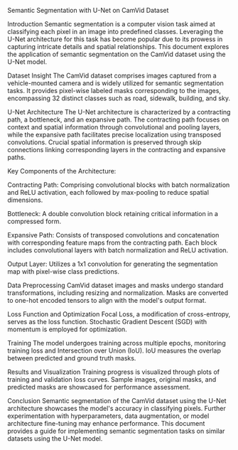 
Semantic Segmentation with U-Net on CamVid Dataset

Introduction Semantic segmentation is a computer vision task aimed at classifying each pixel in an image into predefined classes. Leveraging the U-Net architecture for this task has become popular due to its prowess in capturing intricate details and spatial relationships. This document explores the application of semantic segmentation on the CamVid dataset using the U-Net model.

Dataset Insight The CamVid dataset comprises images captured from a vehicle-mounted camera and is widely utilized for semantic segmentation tasks. It provides pixel-wise labeled masks corresponding to the images, encompassing 32 distinct classes such as road, sidewalk, building, and sky.

U-Net Architecture The U-Net architecture is characterized by a contracting path, a bottleneck, and an expansive path. The contracting path focuses on context and spatial information through convolutional and pooling layers, while the expansive path facilitates precise localization using transposed convolutions. Crucial spatial information is preserved through skip connections linking corresponding layers in the contracting and expansive paths.

Key Components of the Architecture:

Contracting Path: Comprising convolutional blocks with batch normalization and ReLU activation, each followed by max-pooling to reduce spatial dimensions.

Bottleneck: A double convolution block retaining critical information in a compressed form.

Expansive Path: Consists of transposed convolutions and concatenation with corresponding feature maps from the contracting path. Each block includes convolutional layers with batch normalization and ReLU activation.

Output Layer: Utilizes a 1x1 convolution for generating the segmentation map with pixel-wise class predictions.

Data Preprocessing CamVid dataset images and masks undergo standard transformations, including resizing and normalization. Masks are converted to one-hot encoded tensors to align with the model's output format.

Loss Function and Optimization Focal Loss, a modification of cross-entropy, serves as the loss function. Stochastic Gradient Descent (SGD) with momentum is employed for optimization.

Training The model undergoes training across multiple epochs, monitoring training loss and Intersection over Union (IoU). IoU measures the overlap between predicted and ground truth masks.

Results and Visualization Training progress is visualized through plots of training and validation loss curves. Sample images, original masks, and predicted masks are showcased for performance assessment.

Conclusion Semantic segmentation of the CamVid dataset using the U-Net architecture showcases the model's accuracy in classifying pixels. Further experimentation with hyperparameters, data augmentation, or model architecture fine-tuning may enhance performance. This document provides a guide for implementing semantic segmentation tasks on similar datasets using the U-Net model.
